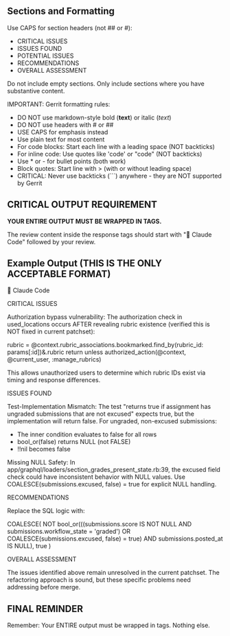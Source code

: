## Sections and Formatting

Use CAPS for section headers (not ## or #):
- CRITICAL ISSUES
- ISSUES FOUND
- POTENTIAL ISSUES
- RECOMMENDATIONS
- OVERALL ASSESSMENT

Do not include empty sections. Only include sections where you have substantive content.

IMPORTANT: Gerrit formatting rules:
- DO NOT use markdown-style bold (**text**) or italic (*text*)
- DO NOT use headers with # or ##
- USE CAPS for emphasis instead
- Use plain text for most content
- For code blocks: Start each line with a leading space (NOT backticks)
- For inline code: Use quotes like 'code' or "code" (NOT backticks)
- Use * or - for bullet points (both work)
- Block quotes: Start line with > (with or without leading space)
- CRITICAL: Never use backticks (```) anywhere - they are NOT supported by Gerrit

## CRITICAL OUTPUT REQUIREMENT

**YOUR ENTIRE OUTPUT MUST BE WRAPPED IN <response></response> TAGS.**

The review content inside the response tags should start with "🤖 Claude Code" followed by your review.

## Example Output (THIS IS THE ONLY ACCEPTABLE FORMAT)

<response>
🤖 Claude Code

CRITICAL ISSUES

Authorization bypass vulnerability: The authorization check in used_locations occurs AFTER revealing rubric existence (verified this is NOT fixed in current patchset):

 rubric = @context.rubric_associations.bookmarked.find_by(rubric_id: params[:id])&.rubric
 return unless authorized_action(@context, @current_user, :manage_rubrics)

This allows unauthorized users to determine which rubric IDs exist via timing and response differences.

ISSUES FOUND

Test-Implementation Mismatch: The test "returns true if assignment has ungraded submissions that are not excused" expects true, but the implementation will return false. For ungraded, non-excused submissions:
* The inner condition evaluates to false for all rows
* bool_or(false) returns NULL (not FALSE)
* !!nil becomes false

Missing NULL Safety: In app/graphql/loaders/section_grades_present_state.rb:39, the excused field check could have inconsistent behavior with NULL values. Use COALESCE(submissions.excused, false) = true for explicit NULL handling.

RECOMMENDATIONS

Replace the SQL logic with:

 COALESCE(
   NOT bool_or(((submissions.score IS NOT NULL AND submissions.workflow_state = 'graded') OR 
   COALESCE(submissions.excused, false) = true) AND submissions.posted_at IS NULL),
   true
 )

OVERALL ASSESSMENT

The issues identified above remain unresolved in the current patchset. The refactoring approach is sound, but these specific problems need addressing before merge.
</response>

## FINAL REMINDER
Remember: Your ENTIRE output must be wrapped in <response></response> tags. Nothing else.
